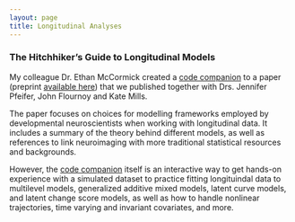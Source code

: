 ```yaml
---
layout: page
title: Longitudinal Analyses
---
```


### The Hitchhiker’s Guide to Longitudinal Models

My colleague Dr. Ethan McCormick created a [code companion](https://e-m-mccormick.github.io/static/longitudinal-primer/) to a paper (preprint [available here](https://psyarxiv.com/ga4qz)) that we published together with Drs. Jennifer Pfeifer, John Flournoy and Kate Mills.

The paper focuses on choices for modelling frameworks employed by developmental neuroscientists when working with longitudinal data. It includes a summary of the theory behind different models, as well as references to link neuroimaging with more traditional statistical resources and backgrounds.

However, the [code companion](https://e-m-mccormick.github.io/static/longitudinal-primer/) itself is an interactive way to get hands-on experience with a simulated dataset to practice fitting longituindal data to multilevel models, generalized additive mixed models, latent curve models, and latent change score models, as well as how to handle nonlinear trajectories, time varying and invariant covariates, and more.